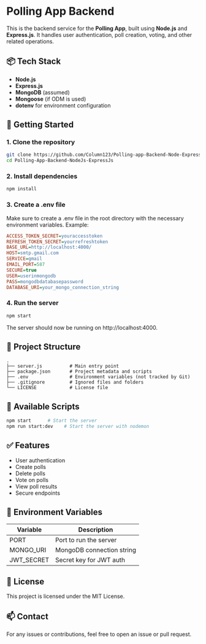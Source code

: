 # Polling App Backend

This is the backend service for the **Polling App**, built using **Node.js** and **Express.js**. It handles user authentication, poll creation, voting, and other related operations.

## 📦 Tech Stack

- **Node.js**
- **Express.js**
- **MongoDB** (assumed)
- **Mongoose** (if ODM is used)
- **dotenv** for environment configuration

## 🚀 Getting Started

### 1. Clone the repository

```bash
git clone https://github.com/Column123/Polling-app-Backend-Node-Express.git
cd Polling-App-Backend-NodeJs-ExpressJs
```

### 2. Install dependencies

```bash
npm install
```

### 3. Create a .env file

Make sure to create a .env file in the root directory with the necessary environment variables. Example:

```ini
ACCESS_TOKEN_SECRET=youraccesstoken
REFRESH_TOKEN_SECRET=yourrefreshtoken
BASE_URL=http://localhost:4000/
HOST=smtp.gmail.com
SERVICE=gmail
EMAIL_PORT=587
SECURE=true
USER=userinmongodb
PASS=mongodbdatabasepassword
DATABASE_URI=your_mongo_connection_string
```


### 4. Run the server

```bash
npm start
```

The server should now be running on http://localhost:4000.

## 📁 Project Structure

```
.
├── server.js          # Main entry point
├── package.json       # Project metadata and scripts
├── .env               # Environment variables (not tracked by Git)
├── .gitignore         # Ignored files and folders
└── LICENSE            # License file
```

## 📜 Available Scripts

```bash
npm start      # Start the server
npm run start:dev    # Start the server with nodemon
```

## ✅ Features

- User authentication
- Create polls
- Delete polls
- Vote on polls
- View poll results
- Secure endpoints

## 🔐 Environment Variables

| Variable | Description |
|----------|-------------|
| PORT | Port to run the server |
| MONGO_URI | MongoDB connection string |
| JWT_SECRET | Secret key for JWT auth |

## 🧾 License

This project is licensed under the MIT License.

## 📫 Contact

For any issues or contributions, feel free to open an issue or pull request.